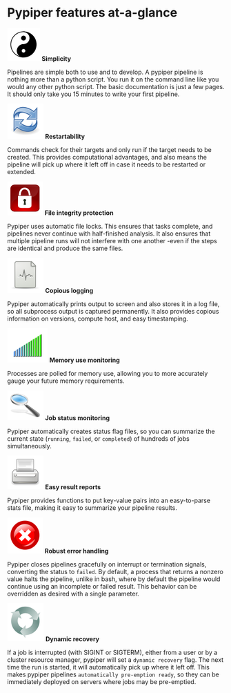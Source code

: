 # Pypiper features at-a-glance

![](img/simplicity.svg) **Simplicity**

Pipelines are simple both to use and to develop. A pypiper pipeline is nothing more than a python script. You run it on the command line like you would any other python script. The basic documentation is just a few pages. It should only take you 15 minutes to write your first pipeline. 

![](img/restartability.svg) **Restartability**

Commands check for their targets and only run if the target needs to be created. This provides computational advantages, and also means the pipeline will pick up where it left off in case it needs to be restarted or extended.

![](img/protection.svg) **File integrity protection**

Pypiper uses automatic file locks. This ensures that tasks complete, and pipelines never continue with half-finished analysis. It also ensures that multiple pipeline runs will not interfere with one another -even if the steps are identical and produce the same files.

![](img/logging.svg) **Copious logging**

Pypiper automatically prints output to screen and also stores it in a log file, so all subprocess output is captured permanently. It also provides copious information on versions, compute host, and easy timestamping.

![](img/memory.svg) **Memory use monitoring**

Processes are polled for memory use, allowing you to more accurately gauge your future memory requirements.

![](img/job_status.svg) **Job status monitoring**

Pypiper automatically creates status flag files, so you can summarize the current state (`running`, `failed`, or `completed`) of hundreds of jobs simultaneously.

![](img/reports.svg) **Easy result reports**

Pypiper provides functions to put key-value pairs into an easy-to-parse stats file, making it easy to summarize your pipeline results.

![](img/error.svg) **Robust error handling**

Pypiper closes pipelines gracefully on interrupt or termination signals, converting the status to `failed`. By default, a process that returns a nonzero value halts the pipeline, unlike in bash, where by default the pipeline would continue using an incomplete or failed result. This behavior can be overridden as desired with a single parameter.

![](img/recovery.svg) **Dynamic recovery**

If a job is interrupted (with SIGINT or SIGTERM), either from a user or by a cluster resource manager, pypiper will set a `dynamic recovery` flag. The next time the run is started, it will automatically pick up where it left off. This makes pypiper pipelines `automatically pre-emption ready`, so they can be immediately deployed on servers where jobs may be pre-emptied.
